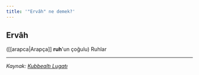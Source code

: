 ```yaml
---
title: '"Ervâh" ne demek?'
---
```


## Ervâh
([[arapca|Arapça]] **ruh**'un çoğulu) Ruhlar

---
*Kaynak: [Kubbealtı Lugatı](https://www.lugatim.com/s/ervah)*